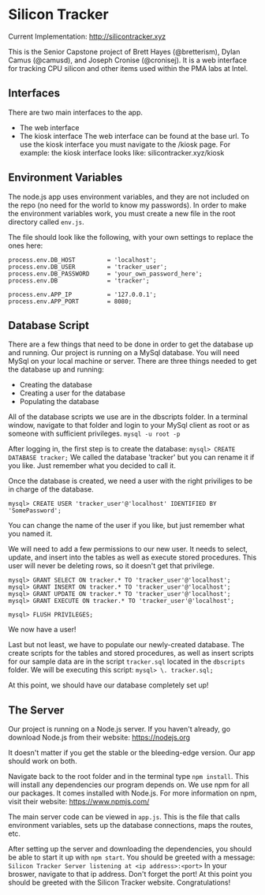# Silicon Tracker
Current Implementation: http://silicontracker.xyz

This is the Senior Capstone project of Brett Hayes (@bretterism), Dylan Camus (@camusd), and Joseph Cronise (@cronisej).
It is a web interface for tracking CPU silicon and other items used within the PMA labs at Intel.

## Interfaces
There are two main interfaces to the app.
* The web interface
* The kiosk interface
The web interface can be found at the base url. To use the kiosk interface you must navigate to the /kiosk page.
For example: the kiosk interface looks like: silicontracker.xyz/kiosk

## Environment Variables
The node.js app uses environment variables, and they are not included on the repo (no need for the world to know my passwords). In order to make the environment variables work, you must create a new file in the root directory called `env.js`.

The file should look like the following, with your own settings to replace the ones here:
```
process.env.DB_HOST			= 'localhost';
process.env.DB_USER			= 'tracker_user'; 
process.env.DB_PASSWORD		= 'your_own_password_here';
process.env.DB 				= 'tracker';

process.env.APP_IP 			= '127.0.0.1';
process.env.APP_PORT 		= 8080;
```

## Database Script
There are a few things that need to be done in order to get the database up and running. Our project is running on a MySql database. You will need MySql on your local machine or server. There are three things needed to get the database up and running:
* Creating the database
* Creating a user for the database
* Populating the database

All of the database scripts we use are in the dbscripts folder. In a terminal window, navigate to that folder and login to your MySql client as root or as someone with sufficient privileges. `mysql -u root -p`

After logging in, the first step is to create the database: `mysql> CREATE DATABASE tracker;`
We called the database 'tracker' but you can rename it if you like. Just remember what you decided to call it.

Once the database is created, we need a user with the right priviliges to be in charge of the database.

`mysql> CREATE USER 'tracker_user'@'localhost' IDENTIFIED BY 'SomePassword';`

You can change the name of the user if you like, but just remember what you named it.

We will need to add a few permissions to our new user. It needs to select, update, and insert into the tables as well as execute stored procedures. This user will never be deleting rows, so it doesn't get that privilege.

```
mysql> GRANT SELECT ON tracker.* TO 'tracker_user'@'localhost';
mysql> GRANT INSERT ON tracker.* TO 'tracker_user'@'localhost';
mysql> GRANT UPDATE ON tracker.* TO 'tracker_user'@'localhost';
mysql> GRANT EXECUTE ON tracker.* TO 'tracker_user'@'localhost';

mysql> FLUSH PRIVILEGES;
```

We now have a user!

Last but not least, we have to populate our newly-created database. The create scripts for the tables and stored procedures, as well as insert scripts for our sample data are in the script `tracker.sql` located in the `dbscripts` folder. We will be executing this script: `mysql> \. tracker.sql;`

At this point, we should have our database completely set up!

## The Server
Our project is running on a Node.js server. If you haven't already, go download Node.js from their website: https://nodejs.org

It doesn't matter if you get the stable or the bleeding-edge version. Our app should work on both.

Navigate back to the root folder and in the terminal type `npm install`. This will install any dependencies our program depends on. We use npm for all our packages. It comes installed with Node.js. For more information on npm, visit their website: https://www.npmjs.com/

The main server code can be viewed in `app.js`. This is the file that calls environment variables, sets up the database connections, maps the routes, etc.

After setting up the server and downloading the dependencies, you should be able to start it up with `npm start`. You should be greeted with a message: `Silicon Tracker Server listening at <ip address>:<port>` In your broswer, navigate to that ip address. Don't forget the port! At this point you should be greeted with the Silicon Tracker website. Congratulations!
